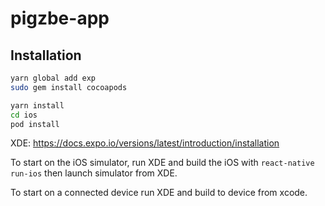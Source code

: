 # pigzbe-app

## Installation

```sh
yarn global add exp
sudo gem install cocoapods
```

```sh
yarn install
cd ios
pod install
```

XDE: <https://docs.expo.io/versions/latest/introduction/installation>


To start on the iOS simulator, run XDE and build the iOS with `react-native run-ios` then launch simulator from XDE.

To start on a connected device run XDE and build to device from xcode.
